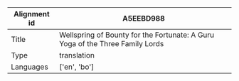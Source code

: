 |Alignment id | A5EEBD988
| --- | --- 
|Title | Wellspring of Bounty for the Fortunate: A Guru Yoga of the Three Family Lords 
|Type | translation
|Languages | ['en', 'bo']